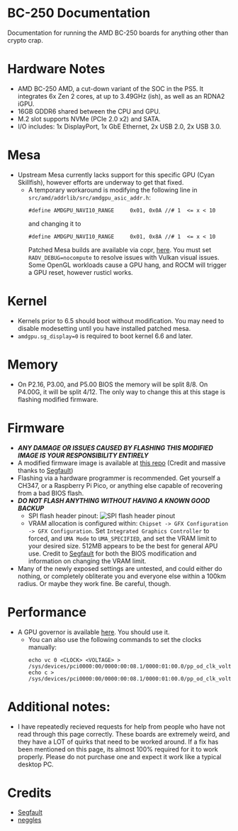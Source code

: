 # BC-250 Documentation
Documentation for running the AMD BC-250 boards for anything other than crypto crap. 

# Hardware Notes
- AMD BC-250 AMD, a cut-down variant of the SOC in the PS5. It integrates 6x Zen 2 cores, at up to 3.49GHz (ish), as well as an RDNA2 iGPU.
- 16GB GDDR6 shared between the CPU and GPU.
- M.2 slot supports NVMe (PCIe 2.0 x2) and SATA.
- I/O includes: 1x DisplayPort, 1x GbE Ethernet, 2x USB 2.0, 2x USB 3.0.

# Mesa
- Upstream Mesa currently lacks support for this specific GPU (Cyan Skillfish), however efforts are underway to get that fixed.
  - A temporary workaround is modifying the following line in ``src/amd/addrlib/src/amdgpu_asic_addr.h``:
    ```
    #define AMDGPU_NAVI10_RANGE     0x01, 0x0A //# 1  <= x < 10
    ```
    and changing it to
    ```
    #define AMDGPU_NAVI10_RANGE     0x01, 0x8A //# 1  <= x < 10
    ```
    Patched Mesa builds are available via copr, [here](https://copr.fedorainfracloud.org/coprs/mothenjoyer69/bc250-mesa/). You must set ``RADV_DEBUG=nocompute`` to resolve issues with Vulkan visual issues. Some OpenGL workloads cause a GPU hang, and ROCM will trigger a GPU reset, however rusticl works.

# Kernel
- Kernels prior to 6.5 should boot without modification. You may need to disable modesetting until you have installed patched mesa.
- ``amdgpu.sg_display=0`` is required to boot kernel 6.6 and later. 

# Memory
- On P2.16, P3.00, and P5.00 BIOS the memory will be split 8/8. On P4.00G, it will be split 4/12. The only way to change this at this stage is flashing modified firmware.

# Firmware
- ***ANY DAMAGE OR ISSUES CAUSED BY FLASHING THIS MODIFIED IMAGE IS YOUR RESPONSIBILITY ENTIRELY***
- A modified firmware image is available at [this repo](https://gitlab.com/TuxThePenguin0/bc250-bios/) (Credit and massive thanks to [Segfault](https://github.com/TuxThePenguin0))
- Flashing via a hardware programmer is recommended. Get yourself a CH347, or a Raspberry Pi Pico, or anything else capable of recovering from a bad BIOS flash.
- ***DO NOT FLASH ANYTHING WITHOUT HAVING A KNOWN GOOD BACKUP***
  - SPI flash header pinout: 
    ![SPI flash header pinout](https://github.com/mothenjoyer69/bc250-documentation/blob/main/images/SPI_PINOUT.jpg)
  - VRAM allocation is configured within: ``Chipset -> GFX Configuration -> GFX Configuration``. Set ``Integrated Graphics Controller`` to forced, and ``UMA Mode`` to  ``UMA_SPECIFIED``, and set the VRAM limit to your desired size. 512MB appears to be the best for general APU use. Credit to [Segfault](https://github.com/TuxThePenguin0) for both the BIOS modification and information on changing the VRAM limit.
- Many of the newly exposed settings are untested, and could either do nothing, or completely obliterate you and everyone else within a 100km radius. Or maybe they work fine. Be careful, though. 

# Performance
- A GPU governor is available [here](https://gitlab.com/TuxThePenguin0/oberon-governor). You should use it.
  - You can also use the following commands to set the clocks manually:
    ```
    echo vc 0 <CLOCK> <VOLTAGE> > /sys/devices/pci0000:00/0000:00:08.1/0000:01:00.0/pp_od_clk_voltage
    echo c > /sys/devices/pci0000:00/0000:00:08.1/0000:01:00.0/pp_od_clk_voltage
    ```

# Additional notes:
- I have repeatedly recieved requests for help from people who have not read through this page correctly. These boards are extremely weird, and they have a LOT of quirks that need to be worked around. If a fix has been mentioned on this page, its almost 100% required for it to work properly. Please do not purchase one and expect it work like a typical desktop PC.

# Credits
- [Segfault](https://github.com/TuxThePenguin0)
- [neggles](https://github.com/neggles)
